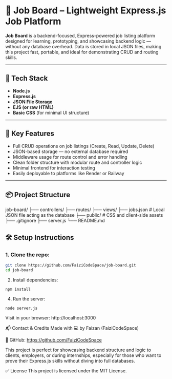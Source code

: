 # 🚀 Job Board – Lightweight Express.js Job Platform

**Job Board** is a backend-focused, Express-powered job listing platform designed for learning, prototyping, and showcasing backend logic — without any database overhead. Data is stored in local JSON files, making this project fast, portable, and ideal for demonstrating CRUD and routing skills.

---

## 🔧 Tech Stack
- **Node.js**
- **Express.js**
- **JSON File Storage**
- **EJS (or raw HTML)**
- **Basic CSS** (for minimal UI structure)

---

## 🌟 Key Features
- Full CRUD operations on job listings (Create, Read, Update, Delete)
- JSON-based storage — no external database required
- Middleware usage for route control and error handling
- Clean folder structure with modular route and controller logic
- Minimal frontend for interaction testing
- Easily deployable to platforms like Render or Railway

---

## 📦 Project Structure
job-board/
├── controllers/
├── routes/
├── views/
├── jobs.json # Local JSON file acting as the database
├── public/ # CSS and client-side assets
├── .gitignore
├── server.js
└── README.md

## 🛠 Setup Instructions
### 1. Clone the repo:
```bash
git clone https://github.com/FaiziCodeSpace/job-board.git
cd job-board
```
2. Install dependencies:
```
npm install
```
4. Run the server:
```
node server.js
```
Visit in your browser:
http://localhost:3000

📬 Contact & Credits
Made with 💻 by Faizan (FaiziCodeSpace)

🔗 GitHub: https://github.com/FaiziCodeSpace

This project is perfect for showcasing backend structure and logic to clients, employers, or during internships, especially for those who want to prove their Express.js skills without diving into full databases.

✅ License
This project is licensed under the MIT License.


